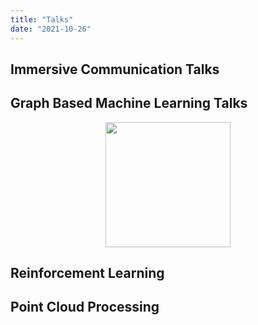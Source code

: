 ```yaml
---
title: "Talks"
date: "2021-10-26"
---
```


## Immersive Communication Talks

<!-- [![](images/vrmix.png)](https://laspucl2016.wpcomstaging.com/immersive-communication-talks/) -->

## Graph Based Machine Learning Talks

<p align="center"><img src={useBaseUrl('/img/team/walking-crowd-and-mesh.jpg')} width="200"/></p>

<!-- [![](images/cropped-walking-crowd-and-mesh-communication-network-concept.-internet-of-things.-smart-city.-information-communication-technology.-844383206_6520x4347-2.jpeg)](https://laspucl2016.wpcomstaging.com/talks/graph-and-online-learning-talks/) -->

## Reinforcement Learning

<!-- [![](images/largescale-1.jpg)](https://laspucl2016.wpcomstaging.com/talks/reinforcement-learning/) -->

## Point Cloud Processing

<!-- [![](images/presentation1-1.gif)](https://laspucl2016.wpcomstaging.com/talks/pointcloud-talks/) -->
